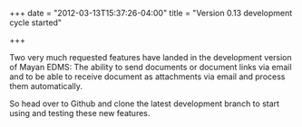+++
date = "2012-03-13T15:37:26-04:00"
title = "Version 0.13 development cycle started"

+++


Two very much requested features have landed in the development version of Mayan EDMS: The ability to send documents or document links via email and to be able to receive document as attachments via email and process them automatically.

So head over to Github and clone the latest development branch to start using and testing these new features.
